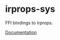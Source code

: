 # irprops-sys #
FFI bindings to irprops.

[Documentation](https://retep998.github.io/doc/irprops-sys/)
